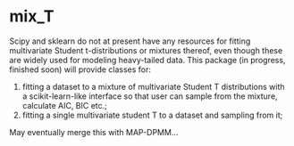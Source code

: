 # mix_T
Scipy and sklearn do not at present have any resources for fitting multivariate Student t-distributions or mixtures thereof, even though these are widely used for modeling heavy-tailed data. This package (in progress, finished soon) will provide classes for:

1) fitting a dataset to a mixture of multivariate Student T distributions with a scikit-learn-like interface so that user can sample from the mixture, calculate AIC, BIC etc.;
2) fitting a single multivariate student T to a dataset and sampling from it;

May eventually merge this with MAP-DPMM...
